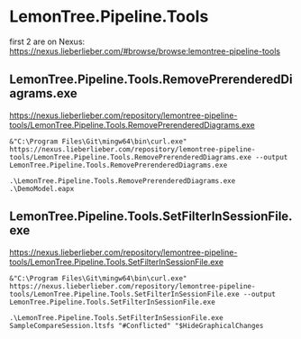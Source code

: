# LemonTree.Pipeline.Tools

first 2 are on Nexus:
https://nexus.lieberlieber.com/#browse/browse:lemontree-pipeline-tools

## LemonTree.Pipeline.Tools.RemovePrerenderedDiagrams.exe
https://nexus.lieberlieber.com/repository/lemontree-pipeline-tools/LemonTree.Pipeline.Tools.RemovePrerenderedDiagrams.exe

```
&"C:\Program Files\Git\mingw64\bin\curl.exe" https://nexus.lieberlieber.com/repository/lemontree-pipeline-tools/LemonTree.Pipeline.Tools.RemovePrerenderedDiagrams.exe --output LemonTree.Pipeline.Tools.RemovePrerenderedDiagrams.exe

.\LemonTree.Pipeline.Tools.RemovePrerenderedDiagrams.exe .\DemoModel.eapx
```

## LemonTree.Pipeline.Tools.SetFilterInSessionFile.exe
https://nexus.lieberlieber.com/repository/lemontree-pipeline-tools/LemonTree.Pipeline.Tools.SetFilterInSessionFile.exe

```
&"C:\Program Files\Git\mingw64\bin\curl.exe" https://nexus.lieberlieber.com/repository/lemontree-pipeline-tools/LemonTree.Pipeline.Tools.SetFilterInSessionFile.exe --output LemonTree.Pipeline.Tools.SetFilterInSessionFile.exe

.\LemonTree.Pipeline.Tools.SetFilterInSessionFile.exe SampleCompareSession.ltsfs "#Conflicted" "$HideGraphicalChanges
```
